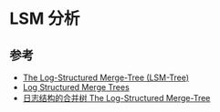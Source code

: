 # LSM 分析


## 参考
- [The Log-Structured Merge-Tree (LSM-Tree)](http://www.cs.umb.edu/~poneil/lsmtree.pdf)
- [Log Structured Merge Trees](http://www.benstopford.com/2015/02/14/log-structured-merge-trees/)
- [日志结构的合并树 The Log-Structured Merge-Tree](http://www.cnblogs.com/siegfang/archive/2013/01/12/lsm-tree.html)

